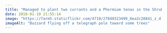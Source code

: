 ```yaml
---
title: "Managed to plant two currants and a Phormium tenax in the Shrubbery today, Chaenomeles japonica tomorrow. Also frightened off a buzzard from their perch on the telegraph pole."
date: 2018-01-10 21:55:14
image: "https://farm5.staticflickr.com/4710/27840323499_6ea2c28841_z_d.jpg"
imageAlt: "Buzzard flying off a telegraph pole toward some trees"
---
```

